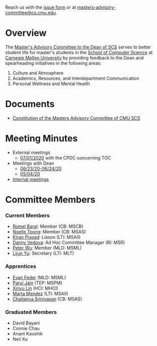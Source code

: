 Reach us with the [issue form](https://forms.gle/MLm52wrxSrodxrp86) or at [masters-advisory-committee@cs.cmu.edu](mailto:masters-advisory-committee@cs.cmu.edu).

# Overview

The [Master's Advisory Committee to the Dean of SCS](https://scsdean.cs.cmu.edu/advisory-committees/index.html) serves to better student life for master's students in the [School of Computer Science](https://www.cs.cmu.edu/) at [Carnegie Mellon University](https://www.cmu.edu/) by providing feedback to the Dean and spearheading initiatives in the following areas:

1. Culture and Atmosphere
2. Academics, Resources, and Interdepartment Communication
3. Personal Wellness and Mental Health

# Documents

- [Constitution of the Masters Advisory Committee of CMU SCS](https://docs.google.com/document/d/140GskoCPTHrABQtdkO0IhZde8l0WnzW6DLz3s79ScP8/edit?usp=sharing)

# Meeting Minutes

- External meetings
  - [07/01/2020](https://docs.google.com/document/d/1GZa7QueTGirV4HHYVcgtCNbsJ71xyBYKxknbMPAg_K8/edit?usp=sharing) with the CPDC concerning TOC
- Meetings with Dean
  - [06/23/20-06/24/20](https://docs.google.com/document/d/1aQXEO_R23Xyyz7ZFbizjqsrYHH9-G99VY_ZPkjUjRg4/edit?usp=sharing)
  - [05/04/20](https://docs.google.com/document/d/1HYidKd_7kmm5p6RGjOQdQcQxkom9RSS_VQf5RhIIitk/edit?usp=sharing)
- [Internal meetings](https://docs.google.com/document/d/18PhmjxNDKJgKPlzbz5_XSs_-ek3sIFlBxSYlcWd8AQA/edit?usp=sharing)

# Committee Members

### Current Members

- [Romel Baral](mailto:rbaral@andrew.cmu.edu): Member (CB: MSCB)
- [Noelle Toong](mailto:ntoong@andrew.cmu.edu): Member (CB: MSAS)
- [Kiran Prasad](mailto:Kiranpra@cs.cmu.edu): Liason (LTI: MSAII)
- [Danny Vedova](mailto:dkv@cs.cmu.edu): Ad Hoc Committee Manager (RI: MSR)
- [Peter Wu](mailto:peterw1@andrew.cmu.edu): Member (MLD: MSML)
- [Lijun Yu](mailto:lijun@cmu.edu): Secretary (LTI: MLT)

### Apprentices

- [Evan Feder](mailto:efeder@andrew.cmu.edu) (MLD: MSML)
- [Parul Jain](mailto:parulj@andrew.cmu.edu) (TEP: MSPM)
- [Xinyu Lin](mailto:xinyulin@cs.cmu.edu) (HCI: MHCI)
- [Marta Mendez](mailto:mmendezs@cs.cmu.edu) (LTI: MSAII)
- [Chaitanya Srinivasan](mailto:csriniv1@cs.cmu.edu) (CB: MSAS)

### Graduated Members

- David Bayani
- Connie Chau
- Anant Kaushik
- Neil Xu
